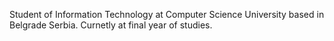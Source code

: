 Student of Information Technology at Computer Science University based in Belgrade Serbia. Curnetly at final year of studies.
